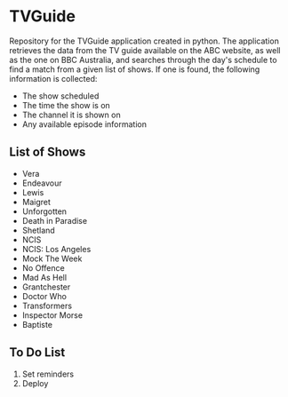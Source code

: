 # TVGuide

Repository for the TVGuide application created in python.
The application retrieves the data from the TV guide available on the ABC website, as well as the one on BBC Australia, and searches through the day's schedule to find a match from a given list of shows.
If one is found, the following information is collected:
  - The show scheduled
  - The time the show is on
  - The channel it is shown on
  - Any available episode information

## List of Shows
  - Vera
  - Endeavour
  - Lewis
  - Maigret
  - Unforgotten
  - Death in Paradise
  - Shetland
  - NCIS
  - NCIS: Los Angeles
  - Mock The Week
  - No Offence
  - Mad As Hell
  - Grantchester
  - Doctor Who
  - Transformers
  - Inspector Morse
  - Baptiste

## To Do List
1. Set reminders
2. Deploy